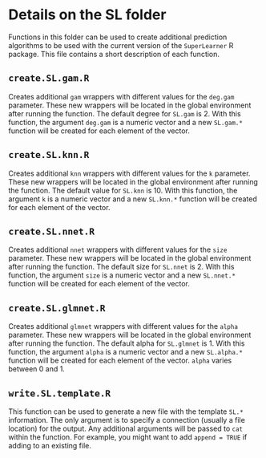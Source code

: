 # Details on the SL folder #

Functions in this folder can be used to create additional prediction algorithms to be used with the current version of the `SuperLearner` R package. This file contains a short description of each function.

## `create.SL.gam.R` ##

Creates additional `gam` wrappers with different values for the `deg.gam` parameter. These new wrappers will be located in the global environment after running the function. The default degree for `SL.gam` is 2. With this function, the argument `deg.gam` is a numeric vector and a new `SL.gam.*` function will be created for each element of the vector.

## `create.SL.knn.R` ##

Creates additional `knn` wrappers with different values for the `k` parameter. These new wrappers will be located in the global environment after running the function. The default value for `SL.knn` is 10. With this function, the argument `k` is a numeric vector and a new `SL.knn.*` function will be created for each element of the vector.

## `create.SL.nnet.R` ##

Creates additional `nnet` wrappers with different values for the `size` parameter. These new wrappers will be located in the global environment after running the function. The default size for `SL.nnet` is 2. With this function, the argument `size` is a numeric vector and a new `SL.nnet.*` function will be created for each element of the vector.

## `create.SL.glmnet.R` ##

Creates additional `glmnet` wrappers with different values for the `alpha` parameter. These new wrappers will be located in the global environment after running the function. The default alpha for `SL.glmnet` is 1. With this function, the argument `alpha` is a numeric vector and a new `SL.alpha.*` function will be created for each element of the vector. `alpha` varies between 0 and 1.

## `write.SL.template.R` ##

This function can be used to generate a new file with the template `SL.*` information. The only argument is to specify a connection (usually a file location) for the output. Any additional arguments will be passed to `cat` within the function. For example, you might want to add `append = TRUE` if adding to an existing file.